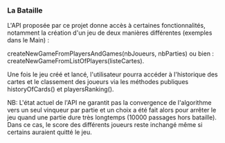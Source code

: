 ### La Bataille
L'API proposée par ce projet donne accès à certaines fonctionnalités, notamment la création d'un jeu de deux manières différentes (exemples dans le Main) :

createNewGameFromPlayersAndGames(nbJoueurs, nbParties)
ou bien :
createNewGameFromListOfPlayers(listeCartes).

Une fois le jeu créé et lancé, l'utilisateur pourra accéder à l'historique des cartes et le classement des joueurs via les méthodes publiques historyOfCards() et
playersRanking().

NB: L'état actuel de l'API ne garantit pas la convergence de l'algorithme vers un seul vinqueur par partie et un choix a été fait alors pour arrêter le jeu 
quand une partie dure très longtemps (10000 passages hors bataille). Dans ce cas, le score des différents joueurs reste inchangé même si certains 
auraient quitté le jeu.